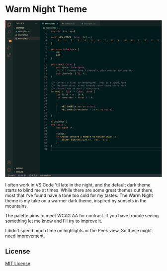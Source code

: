 # Warm Night Theme

![Screenshot](https://raw.githubusercontent.com/slanden/warm-night-theme/main/screenshot.png)

I often work in VS Code 'til late in the night, and the default dark theme starts to blind me at times. While there are some great themes out there, most that I've found have a tone too cold for my tastes. The Warm Night theme is my take on a warmer dark theme, inspired by sunsets in the mountains.

The palette aims to meet WCAG AA for contrast. If you have trouble seeing something let me know and I'll try to improve it.

I didn't spend much time on highlights or the Peek view, So these might need improvement.

## License
[MIT License](./LICENSE)
